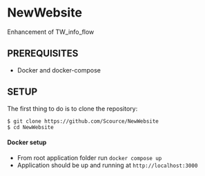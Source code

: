 # NewWebsite
Enhancement of TW_info_flow

## PREREQUISITES
* Docker and docker-compose

## SETUP 
The first thing to do is to clone the repository:

```
$ git clone https://github.com/Scource/NewWebsite
$ cd NewWebsite
```

#### Docker setup
* From root application folder run `docker compose up`
* Application should be up and running at `http://localhost:3000`
